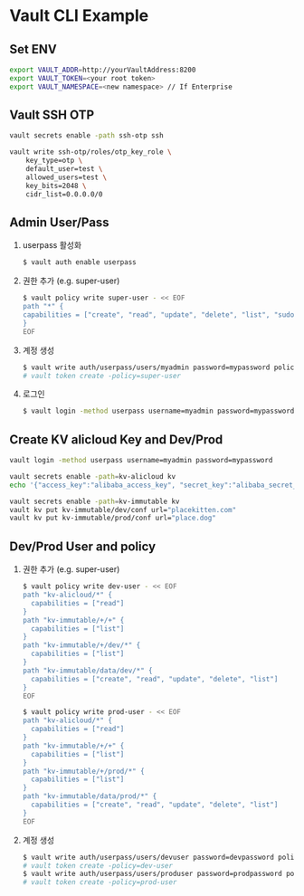 # Vault CLI Example

## Set ENV
```bash
export VAULT_ADDR=http://yourVaultAddress:8200
export VAULT_TOKEN=<your root token>
export VAULT_NAMESPACE=<new namespace> // If Enterprise
```

## Vault SSH OTP

```bash
vault secrets enable -path ssh-otp ssh

vault write ssh-otp/roles/otp_key_role \
    key_type=otp \
    default_user=test \
    allowed_users=test \
    key_bits=2048 \
    cidr_list=0.0.0.0/0
```

## Admin User/Pass


1. userpass 활성화

   ```bash
   $ vault auth enable userpass
   ```

   

2. 권한 추가 (e.g. super-user)

   ```bash
   $ vault policy write super-user - << EOF
   path "*" {
   capabilities = ["create", "read", "update", "delete", "list", "sudo"]
   }
   EOF
   ```

   

3. 계정 생성

   ```bash
   $ vault write auth/userpass/users/myadmin password=mypassword policies=super-user
   # vault token create -policy=super-user
   ```



4. 로그인

   ```bash
   $ vault login -method userpass username=myadmin password=mypassword
   ```

## Create KV alicloud Key and Dev/Prod
```bash
vault login -method userpass username=myadmin password=mypassword

vault secrets enable -path=kv-alicloud kv
echo '{"access_key":"alibaba_access_key", "secret_key":"alibaba_secret_key"}' | vault kv put kv-alicloud/key2 -

vault secrets enable -path=kv-immutable kv
vault kv put kv-immutable/dev/conf url="placekitten.com"
vault kv put kv-immutable/prod/conf url="place.dog"
```

## Dev/Prod User and policy

1. 권한 추가 (e.g. super-user)

   ```bash
   $ vault policy write dev-user - << EOF
   path "kv-alicloud/*" {
     capabilities = ["read"]
   }
   path "kv-immutable/+/+" {
     capabilities = ["list"]
   }
   path "kv-immutable/+/dev/*" {
     capabilities = ["list"]
   }
   path "kv-immutable/data/dev/*" {
     capabilities = ["create", "read", "update", "delete", "list"]
   }
   EOF

   $ vault policy write prod-user - << EOF
   path "kv-alicloud/*" {
     capabilities = ["read"]
   }
   path "kv-immutable/+/+" {
     capabilities = ["list"]
   }
   path "kv-immutable/+/prod/*" {
     capabilities = ["list"]
   }
   path "kv-immutable/data/prod/*" {
     capabilities = ["create", "read", "update", "delete", "list"]
   }
   EOF
   ```

2. 계정 생성

   ```bash
   $ vault write auth/userpass/users/devuser password=devpassword policies=dev-user
   # vault token create -policy=dev-user
   $ vault write auth/userpass/users/produser password=prodpassword policies=prod-user
   # vault token create -policy=prod-user
   ```